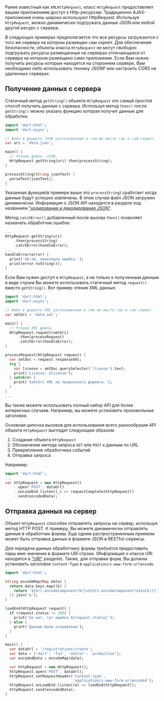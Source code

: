 Ранее известный как `XMLHttpRequest`, класс `HttpRequest` предоставляет вашим приложениям доступ к Http-ресурсам. Традиционно AJAX-приложения очень широко используют HttpRequest. Используя `HttpRequest`, можно динамически подгружать данные JSON или любой другой ресурс с сервера.

В следующих примерах предполагается что все ресурсы загружаются с того же сервера на котором размещен сам скрипт. Для обеспечения безопасности, объекты класса `HttpRequest` не могут свободно подгружать ресурсы размещенные на серверах отличающихся от сервера на котором размещено само приложение. Если Вам нужно получить ресурсы которые находятся на стороннем сервере, Вам необходимо либо использовать технику JSONP или настроить CORS на удаленных серверах.

Получение данных с сервера
--------------------------

Статичный метод `getString()` объекта `HttpRequest` это самый простой способ получить данные с сервера. Используя метод `then()` после `getString()` можно указать функцию которая получит данные для обработки.

```dart
import 'dart:html';
import 'dart:async';

// Файл в формате JSON расположенные в том же месте где и сам скрипт.
var uri = 'data.json';

main() {
  // Чтение файла  JSON.
  HttpRequest.getString(uri).then(processString);
}

processString(String jsonText) {
  parseText(jsonText);
}
```

Указанная функция(в примере выше это `processString`) сработает когда данные будут успешно извлечены. В этом случае файл JSON загружен динамически. Информация о JSON API находится в разделе под названием ["кодирование и декодирование JSON"](https://www.dartlang.org/docs/dart-up-and-running/contents/ch03.html#ch03-json).

Метод `catchError()` добавленный после вызова `then()` позволяет назначать обработчик ошибок:

```dart
...
HttpRequest.getString(uri)
    .then(processString)
    .catchError(handleError);
...
handleError(error) {
  print('Ой-ой, произошла ошибка.');
  print(error.toString());
}
```

Если Вам нужен доступ к `HttpRequest`, а не только к полученным данным в виде строки Вы можете использовать статичный метод `request()` вместо `getString()`. Вот пример чтения XML данных:

```dart
import 'dart:html';
import 'dart:async';

// Файл в формате XML расположенные в том же месте где и сам скрипт.
var xmlUri = 'data.xml';

main() {
  // Чтение XML файла.
  HttpRequest.request(xmlUri)
      .then(processRequest)
      .catchError(handleError);
}

processRequest(HttpRequest request) {
  var xmlDoc = request.responseXml;
  try {
    var license = xmlDoc.querySelector('license').text;
    print('License: $license');
  } catch(e) {
    print('$xmlUri XML не правильного формата.');
  }
}
...
```

Вы также можете использовать полный набор API для более интересных случаев. Например, вы можете установить произвольные заголовки.

Основная цепочка вызовов для использования всего разнообразия API объекта `HttpRequest` выглядит следующим образом:

1.	Создание объекта `HttpRequest`
2.	Обозначение метода запроса `GET` или `POST` к данным по URL
3.	Прикрепление обработчика событий
4.	Отправка запроса

Например:

```dart
import 'dart:html';
...
var httpRequest = new HttpRequest()
    ..open('POST', dataUrl)
    ..onLoadEnd.listen((_) => requestComplete(httpRequest))
    ..send(encodedData);
```

Отправка данных на сервер
-------------------------

Объект `HttpRequest` способен отправлять запросы на сервер, используя метод HTTP POST. К примеру, Вы можете динамически отправлять данные в обработчик формы. Еще одним распространенным приемом может быть отправка данных в формате JSON в RESTful-сервисы.

Для передачи данных обработчику формы требуется предоставить пары имя-значение в формате URI строки. (Информация о классе URI находится в ["URI"](http://rudart.in/up-and-running/152/) разделе). Также, для отправки форм, Вы должны установить заголовок `Content-Type` в `application/x-www-form-urlencode`.

```dart
import 'dart:html';

String encodeMap(Map data) {
  return data.keys.map((k) {
    return '${Uri.encodeComponent(k)}=${Uri.encodeComponent(data[k])}';
  }).join('&');
}

loadEnd(HttpRequest request) {
  if (request.status != 200) {
    print('Ох нет, тут ошибка ${request.status}');
  } else {
    print('Данные были отправлены');
  }
}

main() {
  var dataUrl = '/registrations/create';
  var data = {'dart': 'fun', 'editor': 'productive'};
  var encodedData = encodeMap(data);

  var httpRequest = new HttpRequest();
  httpRequest.open('POST', dataUrl);
  httpRequest.setRequestHeader('Content-type',
                               'application/x-www-form-urlencoded');
  httpRequest.onLoadEnd.listen((e) => loadEnd(httpRequest));
  httpRequest.send(encodedData);
}
```
